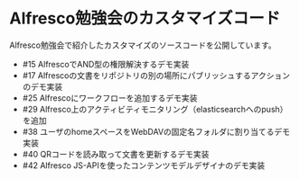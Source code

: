 Alfresco勉強会のカスタマイズコード
=============

Alfresco勉強会で紹介したカスタマイズのソースコードを公開しています。

* #15 AlfrescoでAND型の権限解決するデモ実装
* #17 Alfrescoの文書をリポジトリの別の場所にパブリッシュするアクションのデモ実装
* #25 Alfrescoにワークフローを追加するデモ実装
* #29 Alfresco上のアクティビティモニタリング（elasticsearchへのpush）を追加
* #38 ユーザのhomeスペースをWebDAVの固定名フォルダに割り当てるデモ実装
* #40 QRコードを読み取って文書を更新するデモ実装
* #42 Alfresco JS-APIを使ったコンテンツモデルデザイナのデモ実装
